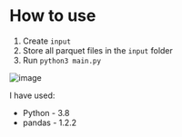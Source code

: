 # How to use

1. Create `input`
2. Store all parquet files in the `input` folder
3. Run `python3 main.py`

![image](https://i.imgur.com/hskQEKk.png)

I have used:
- Python - 3.8
- pandas - 1.2.2
